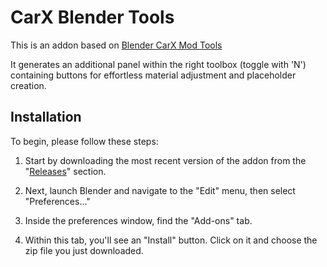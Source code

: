 # CarX Blender Tools

This is an addon based on [Blender CarX Mod Tools](https://github.com/Zi9/Blender-CarX-Mod-Tools)

It generates an additional panel within the right toolbox (toggle with 'N') containing buttons for effortless material adjustment and placeholder creation.


## Installation

To begin, please follow these steps:

1. Start by downloading the most recent version of the addon from the "[Releases](https://github.com/VirtualSizz/CarX-Blender-Tools/releases)" section.

2. Next, launch Blender and navigate to the "Edit" menu, then select "Preferences..."

3. Inside the preferences window, find the "Add-ons" tab.

4. Within this tab, you'll see an "Install" button. Click on it and choose the zip file you just downloaded.
